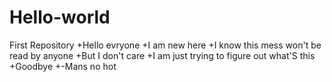 # Hello-world
First Repository
+Hello evryone
+I am new here 
+I know this mess won't be read by anyone
+But I don't care 
+I am just trying to figure out what'S this 
+Goodbye
+-Mans no hot
